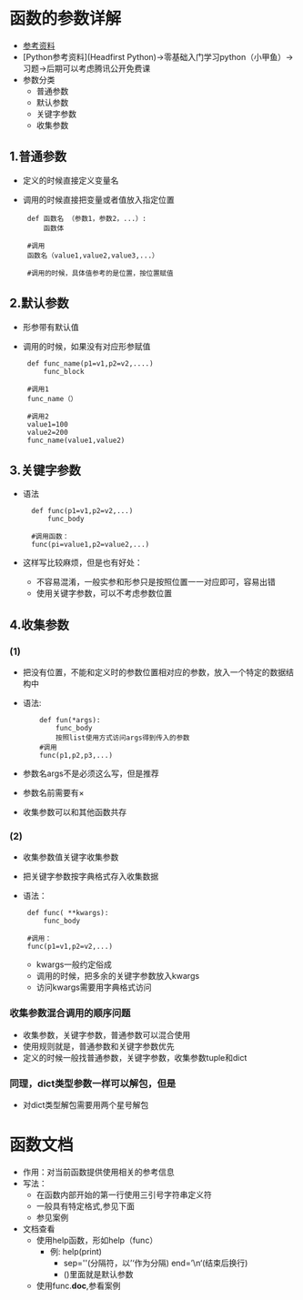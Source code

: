 # 函数的参数详解
- [参考资料](http://www.cnblogs.com/bingabcd/p/6671368.html)
- [Python参考资料](Headfirst Python)->零基础入门学习python（小甲鱼）->习题->后期可以考虑腾讯公开免费课
- 参数分类
    - 普通参数
    - 默认参数
    - 关键字参数
    - 收集参数
## 1.普通参数
- 定义的时候直接定义变量名
- 调用的时候直接把变量或者值放入指定位置

       def 函数名 （参数1，参数2，...）:
           函数体
           
       #调用
       函数名（value1,value2,value3,...）
       
       #调用的时候，具体值参考的是位置，按位置赋值       
              
## 2.默认参数
- 形参带有默认值
- 调用的时候，如果没有对应形参赋值

       def func_name(p1=v1,p2=v2,....)
           func_block
           
       #调用1
       func_name（）
       
       #调用2
       value1=100
       value2=200
       func_name(value1,value2)
       
## 3.关键字参数
- 语法

        def func(p1=v1,p2=v2,...)
            func_body
            
        #调用函数：
        func(pi=value1,p2=value2,...)
        
- 这样写比较麻烦，但是也有好处：
     - 不容易混淆，一般实参和形参只是按照位置一一对应即可，容易出错
     - 使用关键字参数，可以不考虑参数位置
     
## 4.收集参数
### (1)
- 把没有位置，不能和定义时的参数位置相对应的参数，放入一个特定的数据结构中
- 语法:
   
          def fun(*args):
              func_body
              按照list使用方式访问args得到传入的参数
          #调用
          func(p1,p2,p3,...)
          
- 参数名args不是必须这么写，但是推荐
- 参数名前需要有×
- 收集参数可以和其他函数共存
### (2)
- 收集参数值关键字收集参数
- 把关键字参数按字典格式存入收集数据
- 语法：
      
       def func( **kwargs):
           func_body
       
       #调用：
       func(p1=v1,p2=v2,...)
       
   - kwargs一般约定俗成
   - 调用的时候，把多余的关键字参数放入kwargs
   - 访问kwargs需要用字典格式访问
### 收集参数混合调用的顺序问题
   - 收集参数，关键字参数，普通参数可以混合使用
   - 使用规则就是，普通参数和关键字参数优先
   - 定义的时候一般找普通参数，关键字参数，收集参数tuple和dict
### 同理，dict类型参数一样可以解包，但是
- 对dict类型解包需要用两个星号解包


# 函数文档
- 作用：对当前函数提供使用相关的参考信息
- 写法：
     - 在函数内部开始的第一行使用三引号字符串定义符
     - 一般具有特定格式,参见下面
     - 参见案例
- 文档查看
     - 使用help函数，形如help（func）
         - 例: help(print)
            - sep=''(分隔符，以’‘作为分隔) end=’\n‘(结束后换行)
            - ()里面就是默认参数
     - 使用func.__doc__,参看案例
       
       